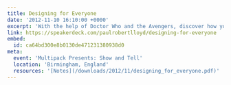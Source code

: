```yaml
---
title: Designing for Everyone
date: '2012-11-10 16:10:00 +0000'
excerpt: 'With the help of Doctor Who and the Avengers, discover how you can embrace the unpredictable nature of the web.'
link: https://speakerdeck.com/paulrobertlloyd/designing-for-everyone
embed:
  id: ca64bd300e8b0130de471231380938d0
meta:
  event: 'Multipack Presents: Show and Tell'
  location: 'Birmingham, England'
  resources: '[Notes](/downloads/2012/11/designing_for_everyone.pdf)'
---
```

